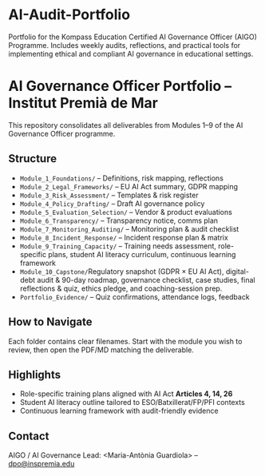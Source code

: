 # AI-Audit-Portfolio
Portfolio for the Kompass Education Certified AI Governance Officer (AIGO) Programme. Includes weekly audits, reflections, and practical tools for implementing ethical and compliant AI governance in educational settings.
# AI Governance Officer Portfolio – Institut Premià de Mar

This repository consolidates all deliverables from Modules 1–9 of the AI Governance Officer programme.

## Structure
- `Module_1_Foundations/` – Definitions, risk mapping, reflections
- `Module_2_Legal_Frameworks/` – EU AI Act summary, GDPR mapping
- `Module_3_Risk_Assessment/` – Templates & risk register
- `Module_4_Policy_Drafting/` – Draft AI governance policy
- `Module_5_Evaluation_Selection/` – Vendor & product evaluations
- `Module_6_Transparency/` – Transparency notice, comms plan
- `Module_7_Monitoring_Auditing/` – Monitoring plan & audit checklist
- `Module_8_Incident_Response/` – Incident response plan & matrix
- `Module_9_Training_Capacity/` – Training needs assessment, role-specific plans, student AI literacy curriculum, continuous learning framework
- `Module_10_Capstone/`Regulatory snapshot (GDPR × EU AI Act), digital-debt audit & 90-day roadmap, governance checklist, case studies, final reflections & quiz, ethics pledge, and coaching-session prep.
- `Portfolio_Evidence/` – Quiz confirmations, attendance logs, feedback

## How to Navigate
Each folder contains clear filenames. Start with the module you wish to review, then open the PDF/MD matching the deliverable.

## Highlights
- Role-specific training plans aligned with AI Act **Articles 4, 14, 26**
- Student AI literacy outline tailored to ESO/Batxillerat/FP/PFI contexts
- Continuous learning framework with audit-friendly evidence

## Contact
AIGO / AI Governance Lead: <Maria-Antònia Guardiola> – <dpo@inspremia.edu>
